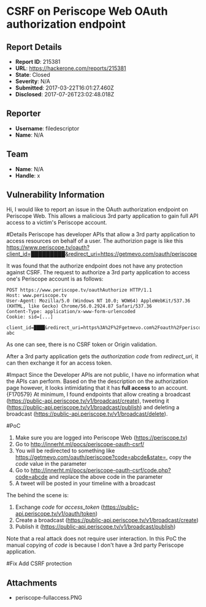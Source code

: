 # CSRF on Periscope Web OAuth authorization endpoint 

## Report Details
- **Report ID**: 215381
- **URL**: https://hackerone.com/reports/215381
- **State**: Closed
- **Severity**: N/A
- **Submitted**: 2017-03-22T16:01:27.460Z
- **Disclosed**: 2017-07-26T23:02:48.018Z

## Reporter
- **Username**: filedescriptor
- **Name**: N/A

## Team
- **Name**: N/A
- **Handle**: x

## Vulnerability Information
Hi,
I would like to report an issue in the OAuth authorization endpoint on Periscope Web. This allows a malicious 3rd party application to gain full API access to a victim's Periscope account.

#Details
Periscope has developer APIs that allow a 3rd party application to access resources on behalf of a user. The authorizion page is like this https://www.periscope.tv/oauth?client_id=█████████&redirect_uri=https://getmevo.com/oauth/periscope

It was found that the authorize endpoint does not have any protection against CSRF. The request to authorize a 3rd party application to access one's Periscope account is as follows:
```http
POST https://www.periscope.tv/oauthAuthorize HTTP/1.1
Host: www.periscope.tv
User-Agent: Mozilla/5.0 (Windows NT 10.0; WOW64) AppleWebKit/537.36 (KHTML, like Gecko) Chrome/56.0.2924.87 Safari/537.36
Content-Type: application/x-www-form-urlencoded
Cookie: sid=[...]

client_id=████&redirect_uri=https%3A%2F%2Fgetmevo.com%2Foauth%2Fperiscope?abc
```
As one can see, there is no CSRF token or Origin validation.

After a 3rd party application gets the *authorization code* from *redirect_uri*, it can then exchange it for an access token.

#Impact
Since the Developer APIs are not public, I have no information what the APIs can perform. Based on the the description on the authorization page however, it looks intimidating that it has **full access** to an account.
{F170579}
At minimum, I found endpoints that allow creating a broadcast (https://public-api.periscope.tv/v1/broadcast/create), tweeting it (https://public-api.periscope.tv/v1/broadcast/publish) and deleting a broadcast (https://public-api.periscope.tv/v1/broadcast/delete).

#PoC
1. Make sure you are logged into Periscope Web (https://periscope.tv)
2. Go to http://innerht.ml/pocs/periscope-oauth-csrf/
3. You will be redirected to something like https://getmevo.com/oauth/periscope?code=abcde&state=, copy the *code* value in the parameter
4. Go to http://innerht.ml/pocs/periscope-oauth-csrf/code.php?code=abcde and replace the above code in the parameter
5. A tweet will be posted in your timeline with a broadcast

The behind the scene is:
1. Exchange *code* for *access_token* (https://public-api.periscope.tv/v1/oauth/token)
2. Create a broadcast (https://public-api.periscope.tv/v1/broadcast/create)
3. Publish it (https://public-api.periscope.tv/v1/broadcast/publish)

Note that a real attack does not require user interaction. In this PoC the manual copying of *code* is because I don't have a 3rd party Periscope application. 

#Fix
Add CSRF protection

## Attachments
- periscope-fullaccess.PNG
